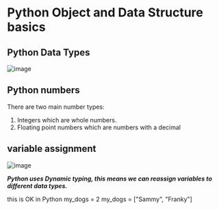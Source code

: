 # Python Object and Data Structure basics 

## Python Data Types
![image](https://user-images.githubusercontent.com/40484282/143388208-ef118faf-13d7-4bd3-a5b9-682c9d98b3fc.png)

## Python numbers

There are two main number types:
1. Integers which are whole numbers.
2. Floating point numbers which are numbers with a decimal

## variable assignment

![image](https://user-images.githubusercontent.com/40484282/143388807-9251291a-60a9-439e-80c5-251c9239b61b.png)

***Python uses Dynamic typing, this means we can reassign variables to different data types.***

this is OK in Python
  my_dogs = 2
  my_dogs = ["Sammy", "Franky"]
